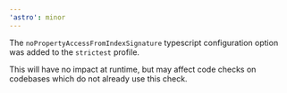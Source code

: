 ```yaml
---
'astro': minor
---
```


The `noPropertyAccessFromIndexSignature` typescript configuration option was added to the `strictest` profile.

This will have no impact at runtime, but may affect code checks on codebases which do not already use this check.
